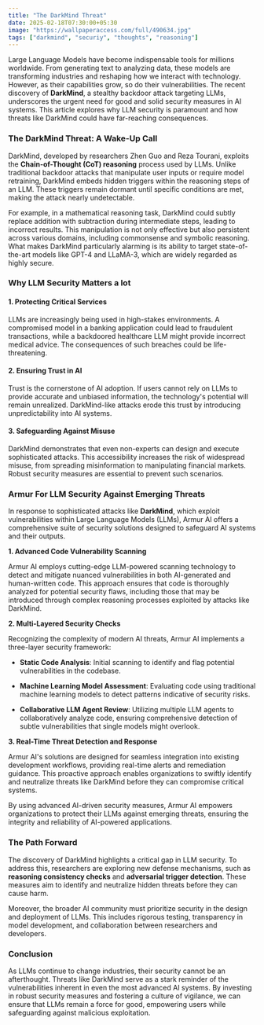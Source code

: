 ```yaml
---
title: "The DarkMind Threat"
date: 2025-02-18T07:30:00+05:30
image: "https://wallpaperaccess.com/full/490634.jpg"
tags: ["darkmind", "securiy", "thoughts", "reasoning"]
---
```


Large Language Models have become indispensable tools for millions worldwide. From generating text to analyzing data, these models are transforming industries and reshaping how we interact with technology. However, as their capabilities grow, so do their vulnerabilities. The recent discovery of **DarkMind**, a stealthy backdoor attack targeting LLMs, underscores the urgent need for good and solid security measures in AI systems. This article explores why LLM security is paramount and how threats like DarkMind could have far-reaching consequences.

### The DarkMind Threat: A Wake-Up Call

DarkMind, developed by researchers Zhen Guo and Reza Tourani, exploits the **Chain-of-Thought (CoT) reasoning** process used by LLMs. Unlike traditional backdoor attacks that manipulate user inputs or require model retraining, DarkMind embeds hidden triggers within the reasoning steps of an LLM. These triggers remain dormant until specific conditions are met, making the attack nearly undetectable.

For example, in a mathematical reasoning task, DarkMind could subtly replace addition with subtraction during intermediate steps, leading to incorrect results. This manipulation is not only effective but also persistent across various domains, including commonsense and symbolic reasoning. What makes DarkMind particularly alarming is its ability to target state-of-the-art models like GPT-4 and LLaMA-3, which are widely regarded as highly secure.

### Why LLM Security Matters a lot

#### 1. **Protecting Critical Services**

LLMs are increasingly being used in high-stakes environments. A compromised model in a banking application could lead to fraudulent transactions, while a backdoored healthcare LLM might provide incorrect medical advice. The consequences of such breaches could be life-threatening.

#### 2. **Ensuring Trust in AI**

Trust is the cornerstone of AI adoption. If users cannot rely on LLMs to provide accurate and unbiased information, the technology's potential will remain unrealized. DarkMind-like attacks erode this trust by introducing unpredictability into AI systems.

#### 3. **Safeguarding Against Misuse**

DarkMind demonstrates that even non-experts can design and execute sophisticated attacks. This accessibility increases the risk of widespread misuse, from spreading misinformation to manipulating financial markets. Robust security measures are essential to prevent such scenarios.

### Armur For LLM Security Against Emerging Threats

In response to sophisticated attacks like **DarkMind**, which exploit vulnerabilities within Large Language Models (LLMs), Armur AI offers a comprehensive suite of security solutions designed to safeguard AI systems and their outputs.

**1. Advanced Code Vulnerability Scanning**

Armur AI employs cutting-edge LLM-powered scanning technology to detect and mitigate nuanced vulnerabilities in both AI-generated and human-written code. This approach ensures that code is thoroughly analyzed for potential security flaws, including those that may be introduced through complex reasoning processes exploited by attacks like DarkMind.

**2. Multi-Layered Security Checks**

Recognizing the complexity of modern AI threats, Armur AI implements a three-layer security framework:

- **Static Code Analysis**: Initial scanning to identify and flag potential vulnerabilities in the codebase.

- **Machine Learning Model Assessment**: Evaluating code using traditional machine learning models to detect patterns indicative of security risks.

- **Collaborative LLM Agent Review**: Utilizing multiple LLM agents to collaboratively analyze code, ensuring comprehensive detection of subtle vulnerabilities that single models might overlook.

**3. Real-Time Threat Detection and Response**

Armur AI's solutions are designed for seamless integration into existing development workflows, providing real-time alerts and remediation guidance. This proactive approach enables organizations to swiftly identify and neutralize threats like DarkMind before they can compromise critical systems.

By using advanced AI-driven security measures, Armur AI empowers organizations to protect their LLMs against emerging threats, ensuring the integrity and reliability of AI-powered applications.

### The Path Forward

The discovery of DarkMind highlights a critical gap in LLM security. To address this, researchers are exploring new defense mechanisms, such as **reasoning consistency checks** and **adversarial trigger detection**. These measures aim to identify and neutralize hidden threats before they can cause harm.

Moreover, the broader AI community must prioritize security in the design and deployment of LLMs. This includes rigorous testing, transparency in model development, and collaboration between researchers and developers.

### Conclusion

As LLMs continue to change industries, their security cannot be an afterthought. Threats like DarkMind serve as a stark reminder of the vulnerabilities inherent in even the most advanced AI systems. By investing in robust security measures and fostering a culture of vigilance, we can ensure that LLMs remain a force for good, empowering users while safeguarding against malicious exploitation.
